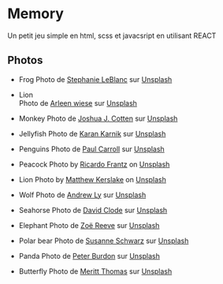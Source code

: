 # Memory

Un petit jeu simple en html, scss et javacsript en utilisant REACT

## Photos

* Frog
Photo de <a href="https://unsplash.com/@sleblanc01?utm_source=unsplash&utm_medium=referral&utm_content=creditCopyText">Stephanie LeBlanc</a> sur <a href="https://unsplash.com/fr/s/photos/animal?utm_source=unsplash&utm_medium=referral&utm_content=creditCopyText">Unsplash</a>

* Lion  
Photo de <a href="https://unsplash.com/@krummel?utm_source=unsplash&utm_medium=referral&utm_content=creditCopyText">Arleen wiese</a> sur <a href="https://unsplash.com/fr/s/photos/animal?utm_source=unsplash&utm_medium=referral&utm_content=creditCopyText">Unsplash</a>

* Monkey
Photo de <a href="https://unsplash.com/ja/@jcotten?utm_source=unsplash&utm_medium=referral&utm_content=creditCopyText">Joshua J. Cotten</a> sur <a href="https://unsplash.com/fr/s/photos/animal?utm_source=unsplash&utm_medium=referral&utm_content=creditCopyText">Unsplash</a>

* Jellyfish
Photo de <a href="https://unsplash.com/@kkkaran?utm_source=unsplash&utm_medium=referral&utm_content=creditCopyText">Karan Karnik</a> sur <a href="https://unsplash.com/fr/s/photos/animal?utm_source=unsplash&utm_medium=referral&utm_content=creditCopyText">Unsplash</a>

* Penguins
Photo de <a href="https://unsplash.com/@mudmanuk?utm_source=unsplash&utm_medium=referral&utm_content=creditCopyText">Paul Carroll</a> sur <a href="https://unsplash.com/fr/s/photos/animal?utm_source=unsplash&utm_medium=referral&utm_content=creditCopyText">Unsplash</a>

* Peacock
Photo by <a href="https://unsplash.com/@ricardofrantz?utm_source=unsplash&utm_medium=referral&utm_content=creditCopyText">Ricardo Frantz</a> on <a href="https://unsplash.com/images/animals/peacock?utm_source=unsplash&utm_medium=referral&utm_content=creditCopyText">Unsplash</a>

* Lion
Photo by <a href="https://unsplash.com/@mattkerslake?utm_source=unsplash&utm_medium=referral&utm_content=creditCopyText">Matthew Kerslake</a> on <a href="https://unsplash.com/photos/BpH--upRlCs?utm_source=unsplash&utm_medium=referral&utm_content=creditCopyText">Unsplash</a>

* Wolf
Photo de <a href="https://unsplash.com/@nineteen?utm_source=unsplash&utm_medium=referral&utm_content=creditCopyText">Andrew Ly</a> sur <a href="https://unsplash.com/fr/s/photos/animal?utm_source=unsplash&utm_medium=referral&utm_content=creditCopyText">Unsplash</a>

* Seahorse
Photo de <a href="https://unsplash.com/@davidclode?utm_source=unsplash&utm_medium=referral&utm_content=creditCopyText">David Clode</a> sur <a href="https://unsplash.com/fr/s/photos/animal?utm_source=unsplash&utm_medium=referral&utm_content=creditCopyText">Unsplash</a>

* Elephant
Photo de <a href="https://unsplash.com/@zoeeee_?utm_source=unsplash&utm_medium=referral&utm_content=creditCopyText">Zoë Reeve</a> sur <a href="https://unsplash.com/fr/s/photos/animal?utm_source=unsplash&utm_medium=referral&utm_content=creditCopyText">Unsplash</a>

* Polar bear
Photo de <a href="https://unsplash.com/@lennonsdaughter?utm_source=unsplash&utm_medium=referral&utm_content=creditCopyText">Susanne Schwarz</a> sur <a href="https://unsplash.com/fr/s/photos/animal?utm_source=unsplash&utm_medium=referral&utm_content=creditCopyText">Unsplash</a>

* Panda
Photo de <a href="https://unsplash.com/@peterburdon?utm_source=unsplash&utm_medium=referral&utm_content=creditCopyText">Peter Burdon</a> sur <a href="https://unsplash.com/fr/s/photos/panda?utm_source=unsplash&utm_medium=referral&utm_content=creditCopyText">Unsplash</a>

* Butterfly
Photo de <a href="https://unsplash.com/@merittthomas?utm_source=unsplash&utm_medium=referral&utm_content=creditCopyText">Meritt Thomas</a> sur <a href="https://unsplash.com/fr/s/photos/butterfly?utm_source=unsplash&utm_medium=referral&utm_content=creditCopyText">Unsplash</a>
